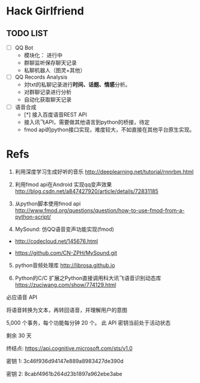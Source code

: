 # Hack Girlfriend

## TODO LIST

- [ ] QQ Bot
    - 模块化： 进行中
    - 群聊监听保存聊天记录
    - 私聊机器人（图灵+其他）
- [ ] QQ Records Analysis
    - 対txt的私聊记录进行**时间、话题、情感**分析。
    - 对群聊记录进行分析
    - 自动化获取聊天记录
- [ ] 语音合成
    - [*] 接入百度语音REST API
    - 接入讯飞API，需要做其他语言到python的桥接，待定
    - fmod api的python接口实现，难度较大，不如直接在其他平台原生实现。
    

# Refs

1. 利用深度学习生成好听的音乐 http://deeplearning.net/tutorial/rnnrbm.html

2. 利用fmod api在Android 实现qq变声效果
http://blog.csdn.net/a847427920/article/details/72831185

3. 从python脚本使用fmod api
http://www.fmod.org/questions/question/how-to-use-fmod-from-a-python-script/

4. MySound: 仿QQ语音变声功能实现(fmod)
- http://codecloud.net/145676.html

- https://github.com/CN-ZPH/MySound.git


5. python音频处理库 http://librosa.github.io


6. Python的C/C 扩展之Python直接调用科大讯飞语音识别动态库 https://zuciwang.com/show/774129.html

必应语音 API

将语音转换为文本，再转回语音，并理解用户的意图

5,000 个事务，每个功能每分钟 20 个。
此 API 密钥当前处于活动状态

剩余 30 天

终结点: https://api.cognitive.microsoft.com/sts/v1.0

密钥 1: 3c46f936d94147e889a8983427de390d

密钥 2: 8cabf4961b264d23b1897a962ebe3abe